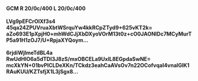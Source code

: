 #### GCM R 20/0c/400 L 20/0c/400
**LVg9pEFCrOIXf3s4**<br/>**45qa24ZPUVruaXbtWSrquYw4kkRCpZTyd9+625vKT2k=**<br/>**aZo693E1pXpjH0+mhWdCJjXbDXyoVOrM13t0z+cO0JAONIDc7MCyMurTP5a91H1zOJ7/U+RpjaXYQoym...**<br/><br/>
**6rjdiWjlmeTdBL4a**<br/>**RwUdHlO6a5dTDl3J8zS/mxOBCELa9UxlL8EGpdaSwNE=**<br/>**mcXkYN+01bvPICLDeXKn/TCkdz3eahCaAVsOv7n22OCofvqaI4vnalGlK1RAuKUU/KZTsfjX1L3jSgx8...**